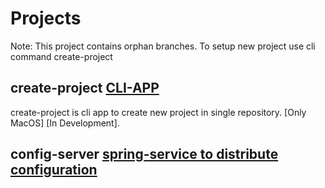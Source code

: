 # Projects

Note: This project contains orphan branches.
To setup new project use cli command create-project

## create-project [CLI-APP](https://github.com/seerviashish/Projects/tree/learn/bash/create-project)

create-project is cli app to create new project in single repository. [Only MacOS]
[In Development].

## config-server [spring-service to distribute configuration](https://github.com/seerviashish/Projects/tree/spring/config-server)
